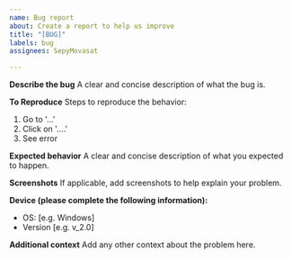 ```yaml
---
name: Bug report
about: Create a report to help us improve
title: "[BUG]"
labels: bug
assignees: SepyMovasat

---
```


**Describe the bug**
A clear and concise description of what the bug is.

**To Reproduce**
Steps to reproduce the behavior:
1. Go to '...'
2. Click on '....'
3. See error

**Expected behavior**
A clear and concise description of what you expected to happen.

**Screenshots**
If applicable, add screenshots to help explain your problem.

**Device (please complete the following information):**
 - OS: [e.g. Windows]
 - Version [e.g. v_2.0]

**Additional context**
Add any other context about the problem here.
